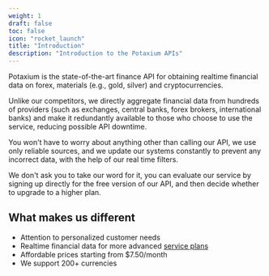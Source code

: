 ```yaml
---
weight: 1
draft: false
toc: false
icon: "rocket_launch"
title: "Introduction"
description: "Introduction to the Potaxium APIs"
---
```


Potaxium is the state-of-the-art finance API for obtaining realtime financial data on forex, materials (e.g., gold, silver)
and cryptocurrencies.

Unlike our competitors, we directly aggregate financial data from hundreds of providers (such as exchanges, central banks,
forex brokers, international banks) and make it redundantly available to those who choose to use the service, reducing
possible API downtime.

You won't have to worry about anything other than calling our API, we use only reliable sources, and we update
our systems constantly to prevent any incorrect data, with the help of our real time filters.

We don't ask you to take our word for it, you can evaluate our service by signing up directly for the free version
of our API, and then decide whether to upgrade to a higher plan.

## What makes us different
- Attention to personalized customer needs
- Realtime financial data for more advanced [service plans](/docs/pricing)
- Affordable prices starting from $7.50/month
- We support 200+ currencies
